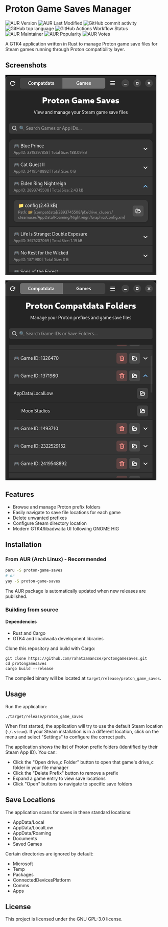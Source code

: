 # Proton Game Saves Manager

![AUR Version](https://img.shields.io/aur/version/proton-game-saves)
![AUR Last Modified](https://img.shields.io/aur/last-modified/proton-game-saves)
![GitHub commit activity](https://img.shields.io/github/commit-activity/y/rahatzamancse/protongamesaves)
![GitHub top language](https://img.shields.io/github/languages/top/rahatzamancse/protongamesaves)
![GitHub Actions Workflow Status](https://img.shields.io/github/actions/workflow/status/rahatzamancse/protongamesaves/update-aur.yml)
![AUR Maintainer](https://img.shields.io/aur/maintainer/proton-game-saves)
![AUR Popularity](https://img.shields.io/aur/popularity/proton-game-saves)
![AUR Votes](https://img.shields.io/aur/votes/proton-game-saves)


A GTK4 application written in Rust to manage Proton game save files for Steam games running through Proton compatibility layer.

## Screenshots

![Main window](resources/pic1.png)

![Settings](resources/pic2.png)

## Features

- Browse and manage Proton prefix folders
- Easily navigate to save file locations for each game
- Delete unwanted prefixes
- Configure Steam directory location
- Modern GTK4/libadwaita UI following GNOME HIG

## Installation

### From AUR (Arch Linux) - Recommended

```bash
paru -S proton-game-saves
# or
yay -S proton-game-saves
```

The AUR package is automatically updated when new releases are published.

### Building from source

#### Dependencies

- Rust and Cargo
- GTK4 and libadwaita development libraries

Clone this repository and build with Cargo:

```
git clone https://github.com/rahatzamancse/protongamesaves.git
cd protongamesaves
cargo build --release
```

The compiled binary will be located at `target/release/proton_game_saves`.

## Usage

Run the application:

```
./target/release/proton_game_saves
```

When first started, the application will try to use the default Steam location (`~/.steam`). If your Steam installation is in a different location, click on the menu and select "Settings" to configure the correct path.

The application shows the list of Proton prefix folders (identified by their Steam App ID). You can:
- Click the "Open drive_c Folder" button to open that game's drive_c folder in your file manager
- Click the "Delete Prefix" button to remove a prefix
- Expand a game entry to view save locations
- Click "Open" buttons to navigate to specific save folders

## Save Locations

The application scans for saves in these standard locations:

- AppData/Local
- AppData/LocalLow
- AppData/Roaming
- Documents
- Saved Games

Certain directories are ignored by default:
- Microsoft
- Temp
- Packages
- ConnectedDevicesPlatform
- Comms
- Apps

## License

This project is licensed under the GNU GPL-3.0 license. 